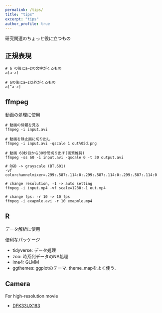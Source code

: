```yaml
---
permalink: /tips/
title: "tips"
excerpt: "tips"
author_profile: true
---
```


研究関連のちょっと役に立つもの

## 正規表現

```
# a の後にa~zの文字がくるもの
a[a-z]

# aの後にa~z以外がくるもの
a[^a-z]
```

## ffmpeg
動画の処理に使用

```
# 動画の情報を見る
ffmpeg -i input.avi

# 動画を静止画に切り出し
ffmpeg -i input.avi -qscale 1 out%05d.png

# 動画 60秒目から30秒間切り出す(画質維持)
ffmpeg -ss 60 -i input.avi -qscale 0 -t 30 output.avi

# RGB -> grayscale (BT.601)
-vf colorchannelmixer=.299:.587:.114:0:.299:.587:.114:0:.299:.587:.114:0

# change resolution, -1 -> auto setting
ffmpeg -i input.mp4 -vf scale=1280:-1 out.mp4

# change fps: -r 10 -> 10 fps
ffmpeg -i exapmle.avi -r 10 exapmle.mp4

```

## R
データ解析に使用

便利なパッケージ
- tidyverse: データ処理
- zoo: 時系列データのNA処理
- lme4: GLMM
- ggthemes: ggplotのテーマ. theme_mapをよく使う.


## Camera
For high-resolution movie
- [DFK33UX183](https://www.argocorp.com/cam/usb3/tis/DxK33UX183.html)
